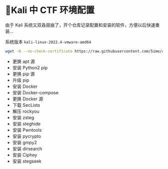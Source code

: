 # 🦉Kali 中 CTF 环境配置

由于 Kali 系统又双叒叕崩了，开个仓库记录配置和安装的软件，方便以后快速重装...

系统版本 `kali-linux-2022.4-vmware-amd64`

``` bash
wget -N --no-check-certificate https://raw.githubusercontent.com/5ime/auto_env/master/auto.sh && chmod +x auto.sh && bash auto.sh
```

- 更换 apt 源
- 安装 Python2 pip
- 更换 pip 源
- 升级 pip
- 安装 Docker 
- 安装 Docker-compose
- 更换 Docker 源
- 下载 SecLists
- 解压 rockyou
- 安装 zsteg
- 安装 steghide
- 安装 Pwntools
- 安装 pycrypto
- 安装 gmpy2
- 安装 dirsearch
- 安装 Ciphey
- 安装 stegseek